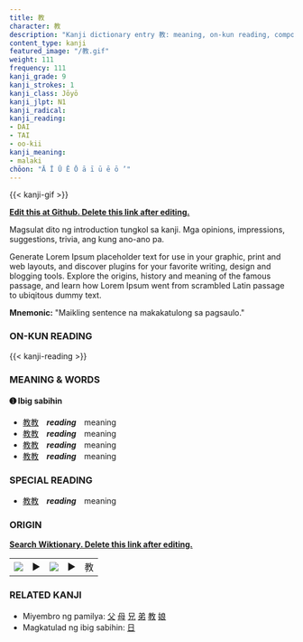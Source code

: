 ```yaml
---
title: 教
character: 教
description: "Kanji dictionary entry 教: meaning, on-kun reading, compounds, origin, related kanji"
content_type: kanji
featured_image: "/教.gif"
weight: 111
frequency: 111
kanji_grade: 9
kanji_strokes: 1
kanji_class: Jōyō
kanji_jlpt: N1
kanji_radical: 
kanji_reading: 
- DAI
- TAI
- oo-kii
kanji_meaning:
- malaki
chōon: "Ā Ī Ū Ē Ō ā ī ū ē ō ’"
---
```

[//]: # (Don't edit the line below. Kanji animated GIF code is automatically generated.)
{{< kanji-gif >}}

[//]: # (Edit below this line.)

**[Edit this at Github. Delete this link after editing.](https://github.com/tim0g/tim/tree/main/content/kanji/教/index.md)**

Magsulat dito ng introduction tungkol sa kanji. Mga opinions, impressions, suggestions, trivia, ang kung ano-ano pa.

Generate Lorem Ipsum placeholder text for use in your graphic, print and web layouts, and discover plugins for your favorite writing, design and blogging tools. Explore the origins, history and meaning of the famous passage, and learn how Lorem Ipsum went from scrambled Latin passage to ubiqitous dummy text.
 
**Mnemonic:** "Maikling sentence na makakatulong sa pagsaulo."

### ON-KUN READING

[//]: # (Don't edit the line below. ON-KUN READING code is automatically generated.)
{{< kanji-reading >}}

### MEANING & WORDS

#### ➊ **Ibig sabihin**
  - [教](../教)[教](../教)　***reading***　meaning
  - [教](../教)[教](../教)　***reading***　meaning
  - [教](../教)[教](../教)　***reading***　meaning
  - [教](../教)[教](../教)　***reading***　meaning

### SPECIAL READING
  - [教](../教)[教](../教)　***reading***　meaning

### ORIGIN

**[Search Wiktionary. Delete this link after editing.](https://wiktionary.org/wiki/教)**
<table class="kanji-table"><tr><td>
<img src="60px-教-bronze.svg.png">
</td><td>▶</td><td>
<img src="60px-教-oracle.svg.png">
</td><td>▶</td>
<td class="kanji-origin">教</td>
</tr></table>

### RELATED KANJI
- Miyembro ng pamilya: [父](../父) [母](../母) [兄](../兄) [弟](../弟) [教](../教) [娘](../娘)
- Magkatulad ng ibig sabihin: [日](../日)
